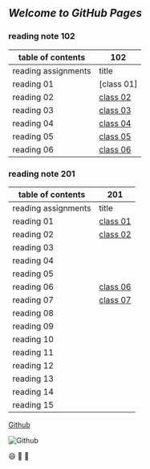 ## _Welcome to GitHub Pages_

### reading note 102

| **table of contents** | 102 |
| ------------- | ------------- |
|  reading assignments | title|
| reading 01 | [class 01]       |
| reading  02|    [class 02]( https://duha253.github.io/reading-note-git/ )     |
| reading 03 |    [class 03]( https://duha253.github.io/reading-note3b/  )   |
| reading  04|   [class 04](  https://duha253.github.io/reading---n-4/ )  |
| reading 05 |    [class 05]( https://duha253.github.io/reading-n5/ ) |
| reading  06|   [class 06]( https://duha253.github.io/reading-note-6aa/ )  |





### reading note 201

| **table of contents** | 201 |
| ------------- | ------------- |
|  reading assignments | title|
| reading 01 |   [class 01]( https://duha253.github.io/reading-n201-1a/)     |
| reading  02|    [class 02](https://duha253.github.io/class-201-02/ )    |
| reading 03 |    |
| reading  04|     |
| reading 05 |     |
| reading  06| [class 06](https://duha253.github.io/reading-notes-201-1/read06)  |
| reading  07|  [class 07](https://duha253.github.io/reading-notes-201-1/read07)   |
| reading  08|     |
| reading  09|     |
| reading  10|     |
| reading  11|     |
| reading  12|     |
| reading  13|     |
| reading  14|     |
| reading  15|     |



[Github](https://github.com/duha253)


![Github](https://th.bing.com/th/id/Rbb43e4f9f795dae00c2c27dc6d75150f?rik=gFOyiN4iYD%2bHFw&riu=http%3a%2f%2fwww.molecularecologist.com%2fwp-content%2fuploads%2f2013%2f11%2fgithub-logo.jpg&ehk=gvzi%2fGWz8K5TajbNZLXBoLR7UFb5la7IweEqLZhm4Kc%3d&risl=&pid=ImgRaw)
 
 
 :smile:  :yellow_heart:  :yellow_heart:
